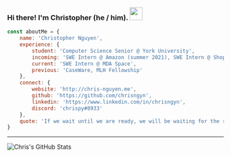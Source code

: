 ### Hi there! I'm Christopher (he / him). <img src="https://github.com/chrisngyn/chrisngyn/blob/master/Hi.gif" width="30px">

```javascript
const aboutMe = {
    name: 'Christopher Nguyen',
    experience: {
        student: 'Computer Science Senior @ York University',
        incoming: 'SWE Intern @ Amazon (summer 2021), SWE Intern @ Shopify (fall 2021)',
        current: 'SWE Intern @ MDA Space',
        previous: 'CaseWare, MLH Fellowship'
    },
    connect: {
        website: 'http://chris-nguyen.me',
        github: 'https://github.com/chrisngyn',
        linkedin: 'https://www.linkedin.com/in/chrisngyn',
        discord: 'chrispy#8933'
    },
    quote: 'If we wait until we are ready, we will be waiting for the rest of our lives'
}
```

----------------------------------------------------------------------------------------------------

![Chris's GitHub Stats](https://github-readme-stats.vercel.app/api?username=chrisngyn&show_icons=true&hide_rank=true&hide_border=true)
